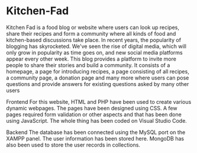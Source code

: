 # Kitchen-Fad
Kitchen Fad is a food blog or website where users can look up recipes, share their
recipes and form a community where all kinds of food and kitchen-based discussions
take place. In recent years, the popularity of blogging has skyrocketed. We've seen the
rise of digital media, which will only grow in popularity as time goes on, and new social
media platforms appear every other week. This blog provides a platform to invite more
people to share their stories and build a community.
It consists of a homepage, a page for introducing recipes, a page consisting of all recipes,
a community page, a donation page and many more where users can pose questions and
provide answers for existing questions asked by many other users

Frontend
For this website, HTML and PHP have been used to create various dynamic webpages.
The pages have been designed using CSS. A few pages required form validation or other
aspects and that has been done using JavaScript. The whole thing has been coded on
Visual Studio Code.

Backend
The database has been connected using the MySQL port on the XAMPP panel. The user
information has been stored here. MongoDB has also been used to store the user
records in collections.
